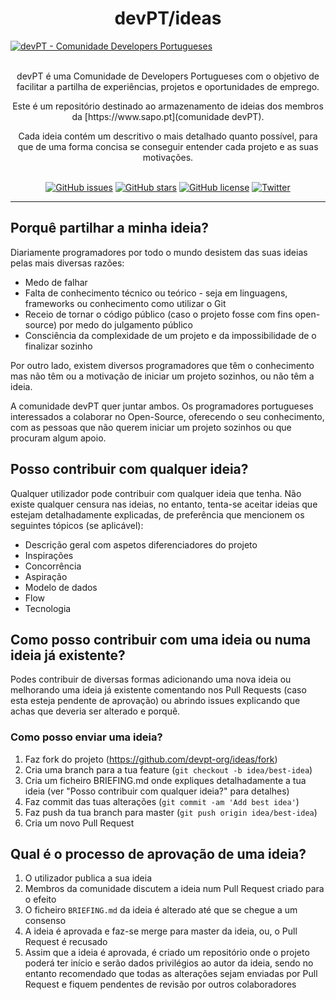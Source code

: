 <h1 align="center">devPT/ideas</h1>

<a href="https://devpt-org.github.io/" title="devPT">
  <img src="https://github.com/devpt-org/devpt-org.github.io/blob/master/static/devpt.png?raw=true" alt="devPT - Comunidade Developers Portugueses" />
</a>

<br />
<br />

<p align="center">
  devPT é uma Comunidade de Developers Portugueses com o objetivo de facilitar a partilha de experiências, projetos e oportunidades de emprego.
</p>

<p align="center">
  Este é um repositório destinado ao armazenamento de ideias dos membros da [https://www.sapo.pt](comunidade devPT).
  </p>

<p align="center">
    Cada ideia contém um descritivo o mais detalhado quanto possível, para que de uma forma concisa se conseguir entender cada projeto e as suas motivações.
</p>

<br />

<div align="center">
  <!-- Issues -->
  <a href="https://github.com/devpt-org/ideas/issues"><img alt="GitHub issues" src="https://img.shields.io/github/issues/devpt-org/ideas?style=for-the-badge"></a>
  <!-- Stars -->
  <a href="https://github.com/devpt-org/ideas/stargazers"><img alt="GitHub stars" src="https://img.shields.io/github/stars/devpt-org/ideas?style=for-the-badge"></a>
  <!-- License -->
  <a href="https://github.com/devpt-org/ideas/blob/master/LICENSE.md"><img alt="GitHub license" src="https://img.shields.io/github/license/devpt-org/ideas?style=for-the-badge"></a>
  </a>
  <!-- Tweet -->
  <a href="https://twitter.com/intent/tweet?text=Wow:&url=https%3A%2F%2Fgithub.com%2Fdevpt-org%2Fideas"><img alt="Twitter" src="https://img.shields.io/twitter/url?style=for-the-badge&url=https%3A%2F%2Fideas%2F"></a>
</div>

<hr />


## Porquê partilhar a minha ideia?

Diariamente programadores por todo o mundo desistem das suas ideias pelas mais diversas razões:
- Medo de falhar
- Falta de conhecimento técnico ou teórico - seja em linguagens, frameworks ou conhecimento como utilizar o Git
- Receio de tornar o código público (caso o projeto fosse com fins open-source) por medo do julgamento público
- Consciência da complexidade de um projeto e da impossibilidade de o finalizar sozinho

Por outro lado, existem diversos programadores que têm o conhecimento mas não têm ou a motivação de iniciar um projeto sozinhos, ou não têm a ideia.

A comunidade devPT quer juntar ambos. Os programadores portugueses interessados a colaborar no Open-Source, oferecendo o seu conhecimento, com as pessoas que não querem iniciar um projeto sozinhos ou que procuram algum apoio.

## Posso contribuir com qualquer ideia?

Qualquer utilizador pode contribuir com qualquer ideia que tenha. Não existe qualquer censura nas ideias, no entanto, tenta-se aceitar ideias que estejam detalhadamente explicadas, de preferência que mencionem os seguintes tópicos (se aplicável):

- Descrição geral com aspetos diferenciadores do projeto
- Inspirações
- Concorrência
- Aspiração
- Modelo de dados
- Flow
- Tecnologia

## Como posso contribuir com uma ideia ou numa ideia já existente?

Podes contribuir de diversas formas adicionando uma nova ideia ou melhorando uma ideia já existente comentando nos Pull Requests (caso esta esteja pendente de aprovação) ou abrindo issues explicando que achas que deveria ser alterado e porquê.

### Como posso enviar uma ideia?

1. Faz fork do projeto (<https://github.com/devpt-org/ideas/fork>)
2. Cria uma branch para a tua feature (`git checkout -b idea/best-idea`)
3. Cria um ficheiro BRIEFING.md onde expliques detalhadamente a tua ideia (ver "Posso contribuir com qualquer ideia?" para detalhes)
4. Faz commit das tuas alterações (`git commit -am 'Add best idea'`)
5. Faz push da tua branch para master (`git push origin idea/best-idea`)
6. Cria um novo Pull Request

## Qual é o processo de aprovação de uma ideia?

1) O utilizador publica a sua ideia
2) Membros da comunidade discutem a ideia num Pull Request criado para o efeito
3) O ficheiro `BRIEFING.md` da ideia é alterado até que se chegue a um consenso
4) A ideia é aprovada e faz-se merge para master da ideia, ou, o Pull Request é recusado
5) Assim que a ideia é aprovada, é criado um repositório onde o projeto poderá ter início e serão dados privilégios ao autor da ideia, sendo no entanto recomendado que todas as alterações sejam enviadas por Pull Request e fiquem pendentes de revisão por outros colaboradores